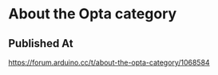 # About the Opta category

## Published At

https://forum.arduino.cc/t/about-the-opta-category/1068584
